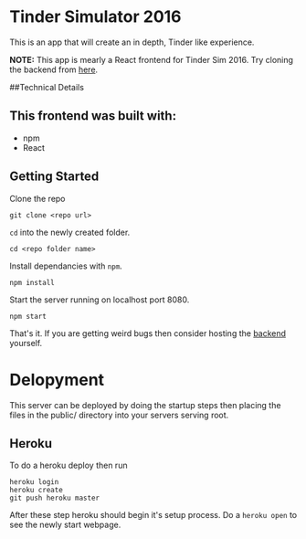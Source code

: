 # Tinder Simulator 2016

This is an app that will create an in depth, Tinder like experience.  

**NOTE:** This app is mearly a React frontend for Tinder Sim 2016.  Try cloning the backend from [here](https://github.com/leolwelter/tinder-simulator-2016-server).

##Technical Details

This frontend was built with:
----------------
- npm
- React


## Getting Started

Clone the repo

```shell
git clone <repo url>
```

`cd` into the newly created folder.

```shell
cd <repo folder name>
```

Install dependancies with `npm`.

```shell
npm install
````

Start the server running on localhost port 8080.

```shell
npm start
```

That's it.  If you are getting weird bugs then consider hosting the [backend](https://github.com/leolwelter/tinder-simulator-2016-server) yourself.

# Delopyment

This server can be deployed by doing the startup steps then placing the files in the public/ directory into your servers serving root.

## Heroku

To do a heroku deploy then run

```shell
heroku login
heroku create
git push heroku master
```

After these step heroku should begin it's setup process.  Do a `heroku open` to see the newly start webpage.
